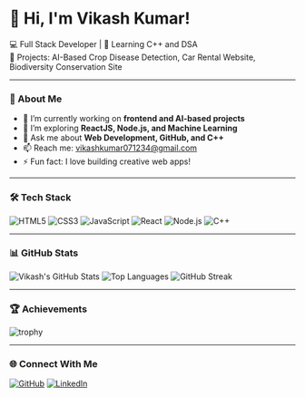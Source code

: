 # 👋 Hi, I'm Vikash Kumar!

💻 Full Stack Developer | 🌱 Learning C++ and DSA  
🚀 Projects: AI-Based Crop Disease Detection, Car Rental Website, Biodiversity Conservation Site  

---

### 🧠 About Me
- 🔭 I’m currently working on **frontend and AI-based projects**
- 🌱 I’m exploring **ReactJS, Node.js, and Machine Learning**
- 💬 Ask me about **Web Development, GitHub, and C++**
- 📫 Reach me: [vikashkumar071234@gmail.com](mailto:vikashkumar071234@gmail.com)
- ⚡ Fun fact: I love building creative web apps!

---

### 🛠️ Tech Stack
![HTML5](https://img.shields.io/badge/HTML5-E34F26?style=for-the-badge&logo=html5&logoColor=white)
![CSS3](https://img.shields.io/badge/CSS3-1572B6?style=for-the-badge&logo=css3&logoColor=white)
![JavaScript](https://img.shields.io/badge/JavaScript-F7DF1E?style=for-the-badge&logo=javascript&logoColor=black)
![React](https://img.shields.io/badge/React-20232A?style=for-the-badge&logo=react&logoColor=61DAFB)
![Node.js](https://img.shields.io/badge/Node.js-43853D?style=for-the-badge&logo=node.js&logoColor=white)
![C++](https://img.shields.io/badge/C++-00599C?style=for-the-badge&logo=c%2B%2B&logoColor=white)

---

### 📊 GitHub Stats
![Vikash's GitHub Stats](https://github-readme-stats.vercel.app/api?username=Vikashkumar071234&show_icons=true&theme=radical)
![Top Languages](https://github-readme-stats.vercel.app/api/top-langs/?username=Vikashkumar071234&layout=compact&theme=radical)
![GitHub Streak](https://github-readme-streak-stats.herokuapp.com/?user=Vikashkumar071234&theme=radical)

---

### 🏆 Achievements
![trophy](https://github-profile-trophy.vercel.app/?username=Vikashkumar071234&theme=radical&margin-w=10&margin-h=10)

---

### 🌐 Connect With Me
[![GitHub](https://img.shields.io/badge/GitHub-181717?style=for-the-badge&logo=github)](https://github.com/Vikashkumar071234)
[![LinkedIn](https://img.shields.io/badge/LinkedIn-0A66C2?style=for-the-badge&logo=linkedin&logoColor=white)](https://linkedin.com)
